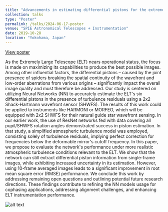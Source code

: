 ```yaml
---
title: "Advancements in estimating differential pistons for the extremely large telescope using deep learning"
collection: talks
type: "Poster"
permalink: /talks/2024-06-17-poster
venue: "SPIE Astronomical Telescopes + Instrumentation"
date: 2019-10-28
location: "Yokohama, Japan"
---
```


[View poster](/files/poster_petaling_SPIE.pdf)

As the Extremely Large Telescope (ELT) nears operational status, the focus is made on maximizing its capabilities to produce the best possible images.
Among other influential factors, the differential pistons – caused by the joint presence of spiders breaking the spatial continuity of the wavefront and low-order aberrations from various origins – significantly impact the overall image quality and must therefore be addressed.
Our study is centered on utilizing Neural Networks (NN) to accurately estimate the ELT's six differential pistons in the presence of turbulence residuals using a 2x2 Shack-Hartmann wavefront sensor (SHWFS). The results of this work could be applied to instruments like HARMONI or MORFEO, which will be equipped with 2x2 SHWFS for their natural guide star wavefront sensing.
In our earlier work, the use of ResNet networks fed with data covering all pupil/SHWFS rotation angles demonstrated success in piston estimation. In that study, a simplified atmospheric turbulence model was employed, consisting solely of turbulence residuals, implying perfect correction for frequencies below the deformable mirror's cutoff frequency.
In this paper, we propose to evaluate the network's performance under more realistic atmospheric turbulence conditions relevant to the ELT.
We show that the network can still extract differential piston information from single-frame images, while exhibiting increased uncertainty in its estimation. However, using 10-frame averaged images leads to a significant improvement in root mean square error (RMSE) performance. We conclude this work by addressing remaining open questions and outlining potential future research directions. These findings contribute to refining the NN models usage for cophasing applications, addressing alignment challenges, and enhancing ELT instrumentation performance.

![alt text](https://pbs.twimg.com/media/GQXpexjaIAAmmec?format=jpg&name=4096x4096)